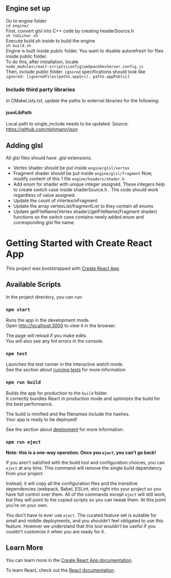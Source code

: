 ## Engine set up

Go to engine folder\
`cd engine/`\
First, convert glsl into C++ code by creating headerSource.h\
`sh toGLchar.sh`\
Execute build.sh inside to build the engine\
`sh build.sh`\
Engine is built inside public folder. You want to disable autorefresh for files inside public folder.\
To do this, after installation, locate\
`node_modules\react-scripts\config\webpackDevServer.config.js`\
Then, include public folder. `ignored` specifications should look like\
`ignored: [ignoredFiles(paths.appSrc), paths.appPublic]`

### Include third party libraries

In CMakeLists.txt, update the paths to external libraries for the following:

#### jsonLibPath

Local path to single_include needs to be updated. Source:
https://github.com/nlohmann/json

## Adding glsl

All glsl files should have .glsl extensions.

- Vertex shader should be put inside `engine/glsl/vertex`
- Fragment shader should be put inside `engine/glsl/fragment`
  Now, modify content of this 1 file
  `engine/headers/shader.h`
- Add enum for shader with unique integer assigned. These integers help to create switch case inside shaderSource.h . The code should work regardless of value assigned.
- Update the count of nVertex/nFragment
- Update the array vertexList/fragmentList to they contain all enums
- Update getFileName(Vertex shader)/getFileName(Fragment shader) functions so the switch case contains newly added enum and corresponding glsl file name.

# Getting Started with Create React App

This project was bootstrapped with [Create React App](https://github.com/facebook/create-react-app).

## Available Scripts

In the project directory, you can run:

### `npm start`

Runs the app in the development mode.\
Open [http://localhost:3000](http://localhost:3000) to view it in the browser.

The page will reload if you make edits.\
You will also see any lint errors in the console.

### `npm test`

Launches the test runner in the interactive watch mode.\
See the section about [running tests](https://facebook.github.io/create-react-app/docs/running-tests) for more information.

### `npm run build`

Builds the app for production to the `build` folder.\
It correctly bundles React in production mode and optimizes the build for the best performance.

The build is minified and the filenames include the hashes.\
Your app is ready to be deployed!

See the section about [deployment](https://facebook.github.io/create-react-app/docs/deployment) for more information.

### `npm run eject`

**Note: this is a one-way operation. Once you `eject`, you can’t go back!**

If you aren’t satisfied with the build tool and configuration choices, you can `eject` at any time. This command will remove the single build dependency from your project.

Instead, it will copy all the configuration files and the transitive dependencies (webpack, Babel, ESLint, etc) right into your project so you have full control over them. All of the commands except `eject` will still work, but they will point to the copied scripts so you can tweak them. At this point you’re on your own.

You don’t have to ever use `eject`. The curated feature set is suitable for small and middle deployments, and you shouldn’t feel obligated to use this feature. However we understand that this tool wouldn’t be useful if you couldn’t customize it when you are ready for it.

## Learn More

You can learn more in the [Create React App documentation](https://facebook.github.io/create-react-app/docs/getting-started).

To learn React, check out the [React documentation](https://reactjs.org/).
